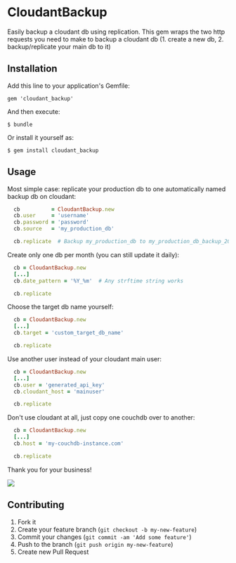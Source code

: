 # CloudantBackup

Easily backup a cloudant db using replication. This gem wraps
the two http requests you need to make to backup a cloudant db
(1. create a new db, 2. backup/replicate your main db to it)

## Installation

Add this line to your application's Gemfile:

    gem 'cloudant_backup'

And then execute:

    $ bundle

Or install it yourself as:

    $ gem install cloudant_backup

## Usage

Most simple case: replicate your production db to one automatically
named backup db on cloudant:

```ruby
  cb          = CloudantBackup.new
  cb.user     = 'username'
  cb.password = 'password'
  cb.source   = 'my_production_db'

  cb.replicate  # Backup my_production_db to my_production_db_backup_2013_09_10
```

Create only one db per month (you can still update it daily):

```ruby
  cb = CloudantBackup.new
  [...]
  cb.date_pattern = '%Y_%m'  # Any strftime string works

  cb.replicate
```

Choose the target db name yourself:

```ruby
  cb = CloudantBackup.new
  [...]
  cb.target = 'custom_target_db_name'

  cb.replicate
```

Use another user instead of your cloudant main user:

```ruby
  cb = CloudantBackup.new
  [...]
  cb.user = 'generated_api_key'
  cb.cloudant_host = 'mainuser'

  cb.replicate
```

Don't use cloudant at all, just copy one couchdb over to another:

```ruby
  cb = CloudantBackup.new
  [...]
  cb.host = 'my-couchdb-instance.com'

  cb.replicate
```

Thank you for your business!

![](https://dl.dropboxusercontent.com/u/1953503/gifs/5eNxg9u.jpg)


## Contributing

1. Fork it
2. Create your feature branch (`git checkout -b my-new-feature`)
3. Commit your changes (`git commit -am 'Add some feature'`)
4. Push to the branch (`git push origin my-new-feature`)
5. Create new Pull Request
